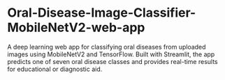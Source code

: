 # Oral-Disease-Image-Classifier-MobileNetV2-web-app
A deep learning web app for classifying oral diseases from uploaded images using MobileNetV2 and TensorFlow. Built with Streamlit, the app predicts one of seven oral disease classes and provides real-time results for educational or diagnostic aid.
